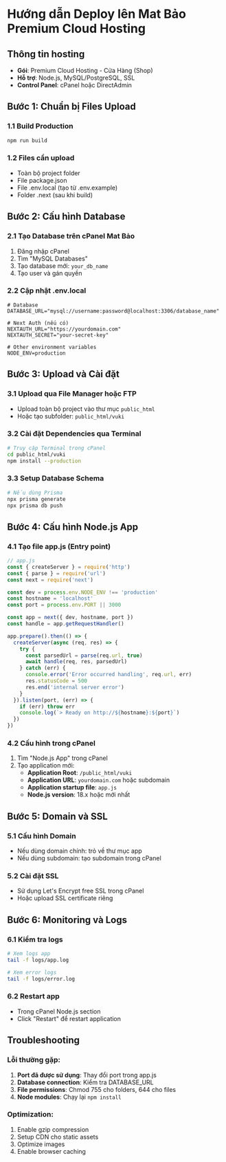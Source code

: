 # Hướng dẫn Deploy lên Mat Bảo Premium Cloud Hosting

## Thông tin hosting
- **Gói**: Premium Cloud Hosting - Cửa Hàng (Shop)
- **Hỗ trợ**: Node.js, MySQL/PostgreSQL, SSL
- **Control Panel**: cPanel hoặc DirectAdmin

## Bước 1: Chuẩn bị Files Upload

### 1.1 Build Production
```bash
npm run build
```

### 1.2 Files cần upload
- Toàn bộ project folder
- File package.json 
- File .env.local (tạo từ .env.example)
- Folder .next (sau khi build)

## Bước 2: Cấu hình Database

### 2.1 Tạo Database trên cPanel Mat Bảo
1. Đăng nhập cPanel
2. Tìm "MySQL Databases" 
3. Tạo database mới: `your_db_name`
4. Tạo user và gán quyền

### 2.2 Cập nhật .env.local
```env
# Database
DATABASE_URL="mysql://username:password@localhost:3306/database_name"

# Next Auth (nếu có)
NEXTAUTH_URL="https://yourdomain.com"
NEXTAUTH_SECRET="your-secret-key"

# Other environment variables
NODE_ENV=production
```

## Bước 3: Upload và Cài đặt

### 3.1 Upload qua File Manager hoặc FTP
- Upload toàn bộ project vào thư mục `public_html`
- Hoặc tạo subfolder: `public_html/vuki`

### 3.2 Cài đặt Dependencies qua Terminal
```bash
# Truy cập Terminal trong cPanel
cd public_html/vuki
npm install --production
```

### 3.3 Setup Database Schema
```bash
# Nếu dùng Prisma
npx prisma generate
npx prisma db push
```

## Bước 4: Cấu hình Node.js App

### 4.1 Tạo file app.js (Entry point)
```javascript
// app.js
const { createServer } = require('http')
const { parse } = require('url')
const next = require('next')

const dev = process.env.NODE_ENV !== 'production'
const hostname = 'localhost'
const port = process.env.PORT || 3000

const app = next({ dev, hostname, port })
const handle = app.getRequestHandler()

app.prepare().then(() => {
  createServer(async (req, res) => {
    try {
      const parsedUrl = parse(req.url, true)
      await handle(req, res, parsedUrl)
    } catch (err) {
      console.error('Error occurred handling', req.url, err)
      res.statusCode = 500
      res.end('internal server error')
    }
  }).listen(port, (err) => {
    if (err) throw err
    console.log(`> Ready on http://${hostname}:${port}`)
  })
})
```

### 4.2 Cấu hình trong cPanel
1. Tìm "Node.js App" trong cPanel
2. Tạo application mới:
   - **Application Root**: `/public_html/vuki`
   - **Application URL**: `yourdomain.com` hoặc subdomain
   - **Application startup file**: `app.js`
   - **Node.js version**: 18.x hoặc mới nhất

## Bước 5: Domain và SSL

### 5.1 Cấu hình Domain
- Nếu dùng domain chính: trỏ về thư mục app
- Nếu dùng subdomain: tạo subdomain trong cPanel

### 5.2 Cài đặt SSL
- Sử dụng Let's Encrypt free SSL trong cPanel
- Hoặc upload SSL certificate riêng

## Bước 6: Monitoring và Logs

### 6.1 Kiểm tra logs
```bash
# Xem logs app
tail -f logs/app.log

# Xem error logs  
tail -f logs/error.log
```

### 6.2 Restart app
- Trong cPanel Node.js section
- Click "Restart" để restart application

## Troubleshooting

### Lỗi thường gặp:
1. **Port đã được sử dụng**: Thay đổi port trong app.js
2. **Database connection**: Kiểm tra DATABASE_URL
3. **File permissions**: Chmod 755 cho folders, 644 cho files
4. **Node modules**: Chạy lại `npm install`

### Optimization:
1. Enable gzip compression
2. Setup CDN cho static assets
3. Optimize images
4. Enable browser caching